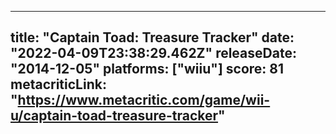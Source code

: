 
---
title: "Captain Toad: Treasure Tracker"
date: "2022-04-09T23:38:29.462Z"
releaseDate: "2014-12-05"
platforms: ["wiiu"]
score: 81
metacriticLink: "https://www.metacritic.com/game/wii-u/captain-toad-treasure-tracker"
---
